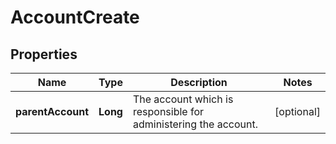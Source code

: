 
# AccountCreate

## Properties
Name | Type | Description | Notes
------------ | ------------- | ------------- | -------------
**parentAccount** | **Long** | The account which is responsible for administering the account. |  [optional]



